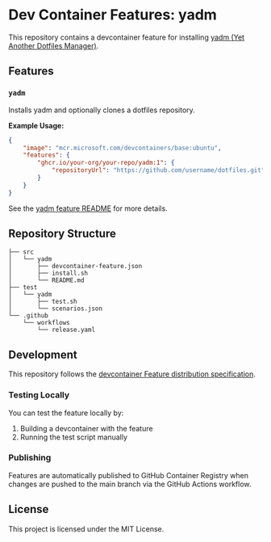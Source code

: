 # Dev Container Features: yadm

This repository contains a devcontainer feature for installing [yadm (Yet Another Dotfiles Manager)](https://yadm.io/).

## Features

### `yadm`

Installs yadm and optionally clones a dotfiles repository.

**Example Usage:**

```json
{
    "image": "mcr.microsoft.com/devcontainers/base:ubuntu",
    "features": {
        "ghcr.io/your-org/your-repo/yadm:1": {
            "repositoryUrl": "https://github.com/username/dotfiles.git"
        }
    }
}
```

See the [yadm feature README](./src/yadm/README.md) for more details.

## Repository Structure

```
├── src
│   └── yadm
│       ├── devcontainer-feature.json
│       ├── install.sh
│       └── README.md
├── test
│   └── yadm
│       ├── test.sh
│       └── scenarios.json
└── .github
    └── workflows
        └── release.yaml
```

## Development

This repository follows the [devcontainer Feature distribution specification](https://containers.dev/implementors/features-distribution/).

### Testing Locally

You can test the feature locally by:

1. Building a devcontainer with the feature
2. Running the test script manually

### Publishing

Features are automatically published to GitHub Container Registry when changes are pushed to the main branch via the GitHub Actions workflow.

## License

This project is licensed under the MIT License.
